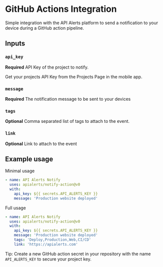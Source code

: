 # GitHub Actions Integration

Simple integration with the API Alerts platform to send a notification to your device during a GitHub action pipeline.

## Inputs

### `api_key`

**Required** API Key of the project to notify. 

Get your projects API Key from the Projects Page in the mobile app.

### `message`

**Required** The notification message to be sent to your devices

### `tags`

**Optional** Comma separated list of tags to attach to the event.

### `link`

**Optional** Link to attach to the event

## Example usage

Minimal usage
```yaml
- name: API Alerts Notify
  uses: apialerts/notify-action@v0
  with:
    api_key: ${{ secrets.API_ALERTS_KEY }}
    message: 'Production website deployed'
```

Full usage
```yaml
- name: API Alerts Notify
  uses: apialerts/notify-action@v0
  with:
    api_key: ${{ secrets.API_ALERTS_KEY }}
    message: 'Production website deployed'
    tags: 'Deploy,Production,Web,CI/CD'
    link: 'https://apialerts.com'
```

Tip: Create a new GitHub action secret in your repository with the name `API_ALERTS_KEY` to secure your project key.
